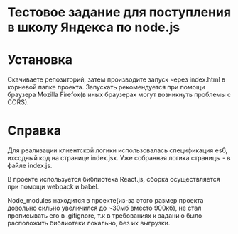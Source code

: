 # Тестовое задание для поступления в школу Яндекса по node.js
# Установка
Cкачиваете репозиторий, затем производите запуск через index.html в корневой папке проекта.
Запускать рекомендуется при помощи браузера Mozilla Firefox(в иных браузерах могут возникнуть проблемы с CORS).

# Справка
Для реализации клиентской логики использовалась спецификация es6, ихсодный код на странице index.jsx. Уже собранная логика страницы - в файле index.js.

В проекте используется библиотека React.js, сборка осуществляется при помощи webpack и babel.

Node_modules находится в проекте(из-за этого размер проекта довольно сильно увеличился до ~30мб вместо 900кб), не стал прописывать его в .gitignore, т.к в требованиях к заданию было расположить библиотеки локально, без их выгрузки.
